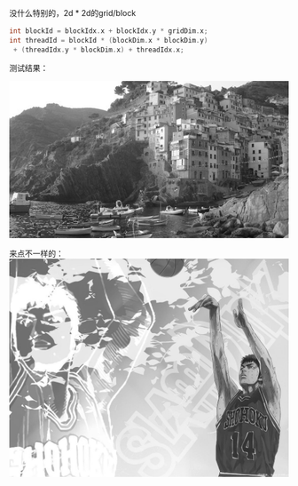  没什么特别的，2d * 2d的grid/block

```c++
int blockId = blockIdx.x + blockIdx.y * gridDim.x;
int threadId = blockId * (blockDim.x * blockDim.y)
 + (threadIdx.y * blockDim.x) + threadIdx.x;
```





测试结果：

![](out.jpg)


来点不一样的：
![](grey_shoot.jpg)

